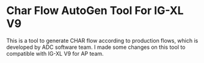 # Char Flow AutoGen Tool For IG-XL V9
This is a tool to generate CHAR flow according to production flows, which is developed by ADC software team. I made some changes on this tool to compatible with IG-XL V9 for AP team. 